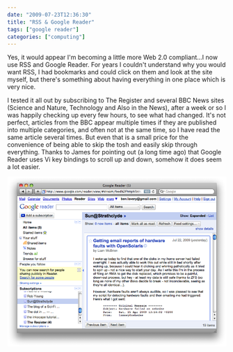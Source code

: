 ```yaml
---
date: "2009-07-23T12:36:30"
title: "RSS & Google Reader"
tags: ["google reader"]
categories: ["computing"]
---
```


Yes, it would appear I'm becoming a little more Web 2.0 compliant...I now use RSS and Google Reader.  For years I couldn't understand why you would want RSS, I had bookmarks and could click on them and look at the site myself, but there's something about having everything in one place which is very nice.
<!--more-->
I tested it all out by subscribing to The Register and several BBC News sites (Science and Nature, Technology and Also in the News), after a week or so I was happily checking up every few hours, to see what had changed.  It's not perfect, articles from the BBC appear multiple times if they are published into multiple categories, and often not at the same time, so I have read the same article several times.  But even that is a small price for the convenience of being able to skip the tosh and easily skip through everything.  Thanks to James for pointing out (a long time ago) that Google Reader uses Vi key bindings to scroll up and down, somehow it does seem a lot easier.

![alt text](Picture1-6.png "Google Reader screenshot")
